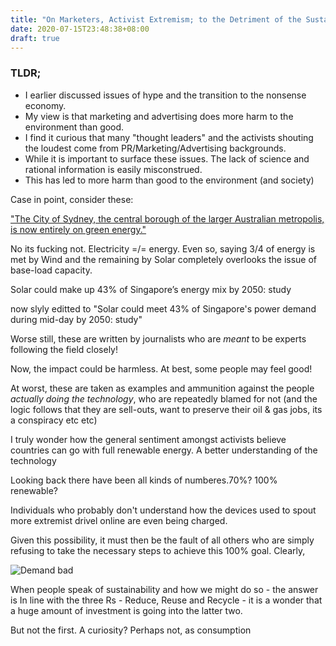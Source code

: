 ```yaml
---
title: "On Marketers, Activist Extremism; to the Detriment of the Sustainability Movement"
date: 2020-07-15T23:48:38+08:00
draft: true
---
```


### TLDR;

* I earlier discussed issues of hype and the transition to the nonsense economy.
* My view is  that marketing and advertising does more harm to the environment than good.
* I find it curious that many "thought leaders" and the activists shouting the loudest come from PR/Marketing/Advertising backgrounds. 
* While it is important to surface these issues. The lack of science and rational information is easily misconstrued.
* This has led to more harm than good to the environment (and society)







Case in point, consider these:









["The City of Sydney, the central borough of the larger Australian metropolis, is now entirely on green energy."](https://electrek.co/2020/07/06/egeb-the-city-of-sydney-100-renewable-energy-arc-marine-reef-cubes-offshore-wind/ )

No its fucking not. Electricity =/= energy. Even so, saying 3/4 of energy is met by Wind and the remaining by Solar completely overlooks the issue of base-load capacity.





Solar could make up 43% of Singapore’s energy mix by 2050: study

now slyly editted to "Solar could meet 43% of Singapore's power demand during mid-day by 2050: study"



Worse still, these are written by journalists who are *meant* to be experts following the field closely!

Now, the impact could be harmless. At best, some people may feel good!

At worst, these are taken as examples and ammunition against the people *actually doing the technology*, who are repeatedly blamed for not (and the logic follows that they are sell-outs, want to preserve their oil & gas jobs, its a conspiracy etc etc)

I truly wonder how the general sentiment amongst activists believe countries can go with full renewable energy. A better understanding of the technology 

Looking back there have been all kinds of numberes.70%? 100% renewable? 

Individuals who probably don't understand how the devices used to spout more extremist drivel online are even being charged. 

Given this possibility, it must then be the fault of all others who are simply refusing to take the necessary steps to achieve this 100% goal. Clearly, 



![Demand bad](/img/SustainableFashion.jpg)


When people speak of sustainability and how we might do so - the answer is 
In line with the three Rs - Reduce, Reuse and Recycle - it is a wonder that a huge amount of investment is going into the latter two.

But not the first. A curiosity? Perhaps not, as consumption 




